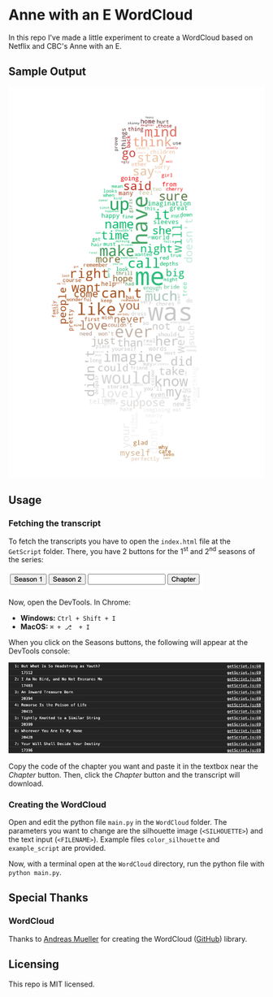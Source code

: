 [//]: # (Image References)

[output]: images/example.png "Sample Output"
[seasons]: images/SeasonsAndChapters.png "Season and Chapter Selector"
[chapter-codes]: images/ChapterCodes.png "Chapter Codes"

# Anne with an E WordCloud

In this repo I've made a little experiment to create a WordCloud based on Netflix and CBC's Anne with an E.

## Sample Output
![Sample Output][output]

## Usage

### Fetching the transcript

To fetch the transcripts you have to open the `index.html` file at the `GetScript` folder. There, you have 2 buttons for the 1<sup>st</sup> and 2<sup>nd</sup> seasons of the series:

![Season and Chapter Selector][seasons]

Now, open the DevTools. In Chrome:
* **Windows:** `Ctrl + Shift + I`
* **MacOS:** `⌘ + ⎇  + I`

When you click on the Seasons buttons, the following will appear at the DevTools console:

![Chapter Codes][chapter-codes]

Copy the code of the chapter you want and paste it in the textbox near the *Chapter* button. Then, click the *Chapter* button and the transcript will download.

### Creating the WordCloud

Open and edit the python file `main.py` in the `WordCloud` folder. The parameters you want to change are the silhouette image (`<SILHOUETTE>`) and the text input (`<FILENAME>`). Example files `color_silhouette` and `example_script` are provided.

Now, with a terminal open at the `WordCloud` directory, run the python file with `python main.py`.

## Special Thanks

### WordCloud

Thanks to [Andreas Mueller](https://github.com/amueller) for creating the WordCloud ([GitHub](https://github.com/amueller/word_cloud)) library.

## Licensing

This repo is MIT licensed.